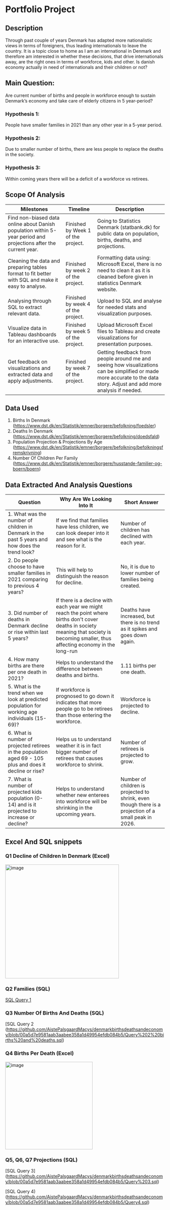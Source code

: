 # Portfolio Project 

## Description
Through past couple of years Denmark has adapted more nationalistic views in terms of foreigners, thus leading internationals to leave the country. It is a topic close to home as I am an international in Denmark and therefore am interested in whether these decisions, that drive internationals away, are the right ones in terms of workforce, kids and other. Is danish economy actually in need of internationals and their children or not?

## Main Question: 
Are current number of births and people in workforce enough to sustain Denmark’s economy and take care of elderly citizens in 5 year-period?
### Hypothesis 1: 
People have smaller families in 2021 than any other year in a 5-year period.
### Hypothesis 2: 
Due to smaller number of births, there are less people to replace the deaths in the society.
### Hypothesis 3: 
Within coming years there will be a deficit of a workforce vs retirees.

## Scope Of Analysis

| Milestones | Timeline | Description |
| ----------- | ----------- | ----------- |
| Find non-biased data online about Danish population within 5-year period and projections after the current year. | Finished by Week 1 of the project. | Going to Statistics Denmark (statbank.dk) for public data on population, births, deaths, and projections. |
| Cleaning the data and preparing tables format to fit better with SQL and make it easy to analyse. | Finished by week 2 of the project. | Formatting data using: Microsoft Excel, there is no need to clean it as it is cleaned before given in statistics Denmark website. |
| Analysing through SQL to extract relevant data. | Finished by week 4 of the project. | Upload to SQL and analyse for needed stats and visualization purposes. |
| Visualize data in Tableau dashboards for an interactive use. | Finished by week 5 of the project. | Upload Microsoft Excel files to Tableau and create visualizations for presentation purposes. |
| Get feedback on visualizations and extracted data and apply adjustments. | Finished by week 7 of the project. | Getting feedback from people around me and seeing how visualizations can be simplified or made more accurate to the data story. Adjust and add more analysis if needed. |

## Data Used
1. Births In Denmark (https://www.dst.dk/en/Statistik/emner/borgere/befolkning/foedsler)
2. Deaths In Denmark (https://www.dst.dk/en/Statistik/emner/borgere/befolkning/doedsfald)
3. Population Projection & Projections By Age (https://www.dst.dk/en/Statistik/emner/borgere/befolkning/befolkningsfremskrivning)
4. Number Of Children Per Family (https://www.dst.dk/en/Statistik/emner/borgere/husstande-familier-og-boern/boern)

## Data Extracted And Analysis Questions

| Question | Why Are We Looking Into It | Short Answer |
| -------------- | -------------- | -------------- |
| 1. What was the number of children in Denmark in the past 5 years and how does the trend look?  | If we find that families have less children, we can look deeper into it and see what is the reason for it. | Number of children has declined with each year.|
| 2. Do people choose to have smaller families in 2021 comparing to previous 4 years? | This will help to distinguish the reason for decline. | No, it is due to lower number of families being created. |
| 3. Did number of deaths in Denmark decline or rise within last 5 years? | If there is a decline with each year we might reach the point where births don't cover deaths in society meaning that society is becoming smaller, thus affecting economy in the long-run | Deaths have increased, but there is no trend as it spikes and goes down again. |
| 4. How many births are there per one death in 2021? | Helps to understand the difference between deaths and births. | 1.11 births per one death. |
| 5. What is the trend when we look at predicted population for working age individuals (15-69)? | If workforce is prognosed to go down it indicates that more people go to be retirees than those entering the workforce. | Workforce is projected to decline. |
| 6. What is number of projected retirees in the population aged 69 - 105 plus and does it decline or rise? | Helps us to understand weather it is in fact bigger number of retirees that causes workforce to shrink. | Number of retirees is projected to grow. |
| 7. What is number of projected kids population (0-14) and is it projected to increase or decline? | Helps to understand whether new enterees into workforce will be shrinking in the upcoming years. | Number of children is projected to shrink, even though there is a projection of a small peak in 2026. |

## Excel And SQL snippets

 ### Q1 Decline of Children In Denmark (Excel)
 
<img width="359" alt="image" src="https://user-images.githubusercontent.com/105588939/168840632-4446845b-e27a-4221-a129-c0a97021dd28.png">


 ### Q2 Families (SQL)
 
[SQL Query 1](https://github.com/AistePalsgaardMacys/denmarkbirthsdeathsandeconomy/blob/00a5d7e9581aab3aabee358a1d49954efdb084b5/Query%201.sql)

 ### Q3 Number Of Births And Deaths (SQL)

[SQL Query 2 (https://github.com/AistePalsgaardMacys/denmarkbirthsdeathsandeconomy/blob/00a5d7e9581aab3aabee358a1d49954efdb084b5/Query%202%20births%20and%20deaths.sql)

 ### Q4 Births Per Death (Excel)
<img width="276" alt="image" src="https://user-images.githubusercontent.com/105588939/168843561-bc7b5a50-767b-4bb5-a7d0-1045c486be1e.png">

 ### Q5, Q6, Q7 Projections (SQL)
 
 [SQL Query 3] (https://github.com/AistePalsgaardMacys/denmarkbirthsdeathsandeconomy/blob/00a5d7e9581aab3aabee358a1d49954efdb084b5/Query%203.sql)
 
 [SQL Query 4) (https://github.com/AistePalsgaardMacys/denmarkbirthsdeathsandeconomy/blob/00a5d7e9581aab3aabee358a1d49954efdb084b5/Query4.sql)






